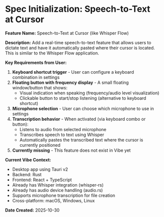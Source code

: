 # Spec Initialization: Speech-to-Text at Cursor

**Feature Name:** Speech-to-Text at Cursor (like Whisper Flow)

**Description:**
Add a real-time speech-to-text feature that allows users to dictate text and have it automatically pasted where their cursor is located. This is similar to the Whisper Flow application.

**Key Requirements from User:**
1. **Keyboard shortcut trigger** - User can configure a keyboard combination in settings
2. **Floating button with frequency display** - A small floating window/button that shows:
   - Visual indication when speaking (frequency/audio level visualization)
   - Clickable button to start/stop listening (alternative to keyboard shortcut)
3. **Microphone selection** - User can choose which microphone to use in settings
4. **Transcription behavior** - When activated (via keyboard combo or button):
   - Listens to audio from selected microphone
   - Transcribes speech to text using Whisper
   - Automatically pastes the transcribed text where the cursor is currently positioned
5. **Currently missing** - This feature does not exist in Vibe yet

**Current Vibe Context:**
- Desktop app using Tauri v2
- Backend: Rust
- Frontend: React + TypeScript
- Already has Whisper integration (whisper-rs)
- Already has audio device handling (audio.rs)
- Supports microphone transcription for file creation
- Cross-platform: macOS, Windows, Linux

**Date Created:** 2025-10-30
